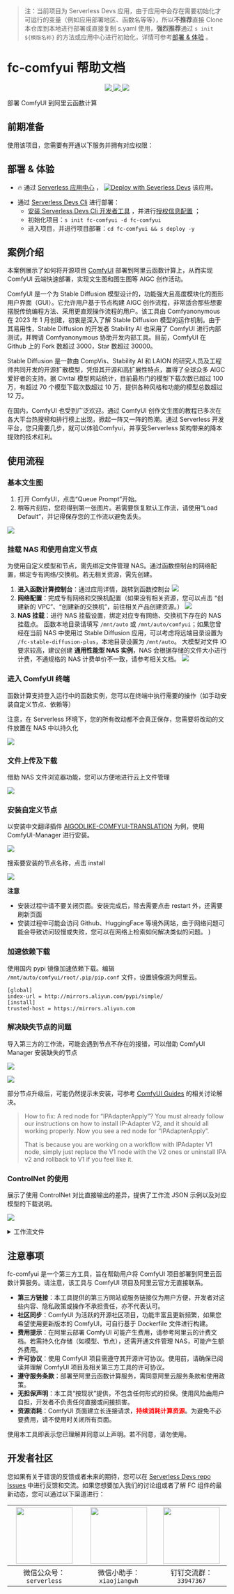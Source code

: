
> 注：当前项目为 Serverless Devs 应用，由于应用中会存在需要初始化才可运行的变量（例如应用部署地区、函数名等等），所以**不推荐**直接 Clone 本仓库到本地进行部署或直接复制 s.yaml 使用，**强烈推荐**通过 `s init ${模版名称}` 的方法或应用中心进行初始化，详情可参考[部署 & 体验](#部署--体验) 。

# fc-comfyui 帮助文档
<p align="center" class="flex justify-center">
    <a href="https://www.serverless-devs.com" class="ml-1">
    <img src="http://editor.devsapp.cn/icon?package=fc-comfyui&type=packageType">
  </a>
  <a href="http://www.devsapp.cn/details.html?name=fc-comfyui" class="ml-1">
    <img src="http://editor.devsapp.cn/icon?package=fc-comfyui&type=packageVersion">
  </a>
  <a href="http://www.devsapp.cn/details.html?name=fc-comfyui" class="ml-1">
    <img src="http://editor.devsapp.cn/icon?package=fc-comfyui&type=packageDownload">
  </a>
</p>

<description>

部署 ComfyUI 到阿里云函数计算

</description>

<codeUrl>



</codeUrl>
<preview>



</preview>


## 前期准备

使用该项目，您需要有开通以下服务并拥有对应权限：

<service>
</service>

<remark>



</remark>

<disclaimers>



</disclaimers>

## 部署 & 体验

<appcenter>
   
- :fire: 通过 [Serverless 应用中心](https://fcnext.console.aliyun.com/applications/create?template=fc-comfyui) ，
  [![Deploy with Severless Devs](https://img.alicdn.com/imgextra/i1/O1CN01w5RFbX1v45s8TIXPz_!!6000000006118-55-tps-95-28.svg)](https://fcnext.console.aliyun.com/applications/create?template=fc-comfyui) 该应用。
   
</appcenter>
<deploy>
    
- 通过 [Serverless Devs Cli](https://www.serverless-devs.com/serverless-devs/install) 进行部署：
  - [安装 Serverless Devs Cli 开发者工具](https://www.serverless-devs.com/serverless-devs/install) ，并进行[授权信息配置](https://docs.serverless-devs.com/fc/config) ；
  - 初始化项目：`s init fc-comfyui -d fc-comfyui`
  - 进入项目，并进行项目部署：`cd fc-comfyui && s deploy -y`
   
</deploy>

## 案例介绍

<appdetail id="flushContent">

本案例展示了如何将开源项目 [ComfyUI](https://github.com/comfyanonymous/ComfyUI) 部署到阿里云函数计算上，从而实现 ComfyUI 云端快速部署，实现文生图和图生图等 AIGC 创作活动。

ComfyUI 是一个为 Stable Diffusion 模型设计的，功能强大且高度模块化的图形用户界面（GUI）。它允许用户基于节点构建 AIGC 创作流程，非常适合那些想要摆脱传统编程方法、采用更直观操作流程的用户。该工具由 Comfyanonymous 在 2023 年 1 月创建，初衷是深入了解 Stable Diffusion 模型的运作机制。由于其易用性，Stable Diffusion 的开发者 Stability AI 也采用了 ComfyUI 进行内部测试，并聘请 Comfyanonymous 协助开发内部工具。目前，ComfyUI 在 Github 上的 Fork 数超过 3000，Star 数超过 30000。

Stable Diffusion 是一款由 CompVis、Stability AI 和 LAION 的研究人员及工程师共同开发的开源扩散模型，凭借其开源和高扩展性特点，赢得了全球众多 AIGC 爱好者的支持。据 Civital 模型网站统计，目前最热门的模型下载次数已超过 100 万，有超过 70 个模型下载次数超过 10 万，提供各种风格和功能的模型总数超过 12 万。

在国内，ComfyUI 也受到广泛欢迎。通过 ComfyUI 创作文生图的教程已多次在各大平台热搜榜和排行榜上出现，掀起一阵又一阵的热潮。通过 Serverless 开发平台，您只需要几步，就可以体验Comfyui，并享受Serverless 架构带来的降本提效的技术红利。

</appdetail>

## 使用流程

<usedetail id="flushContent">

### 基本文生图

1. 打开 ComfyUI，点击“Queue Prompt”开始。
2. 稍等片刻后，您将得到第一张图片。若需要恢复默认工作流，请使用“Load Default”，并记得保存您的工作流以避免丢失。

![](https://img.alicdn.com/imgextra/i2/O1CN01nML52f1mIRwjP3sPy_!!6000000004931-0-tps-1226-889.jpg)

### 挂载 NAS 和使用自定义节点

为使用自定义模型和节点，需先绑定文件管理 NAS。通过函数控制台的网络配置，绑定专有网络/交换机。若无相关资源，需先创建。

1. **进入函数计算控制台**：通过应用详情，跳转到函数控制台
  ![](https://img.alicdn.com/imgextra/i2/O1CN01LQQyBF1jPN5LrmrYj_!!6000000004540-0-tps-1078-985.jpg)
2. **网络配置**：完成专有网络和交换机配置（如果没有相关资源，您可以点击 “创建新的 VPC”、“创建新的交换机”，前往相关产品创建资源。）
  ![](https://img.alicdn.com/imgextra/i4/O1CN01OPYefo1LCxZaaN2P7_!!6000000001264-0-tps-1359-897.jpg)
3. **NAS 挂载**：进行 NAS 挂载设置，绑定对应专有网络、交换机下存在的 NAS 挂载点。
  函数本地目录请填写 `/mnt/auto` 或 `/mnt/auto/comfyui`；如果您曾经在当前 NAS 中使用过 Stable Diffusion 应用，可以考虑将远端目录设置为 `/fc-stable-diffusion-plus`，本地目录设置为 `/mnt/auto`。
  大模型对文件 IO 要求较高，建议创建 **通用性能型 NAS 实例**，NAS 会根据存储的文件大小进行计费，不通规格的 NAS 计费单价不一致，请参考相关文档。
  ![](https://img.alicdn.com/imgextra/i3/O1CN01JM4qq427roSToC5GI_!!6000000007851-0-tps-1424-1061.jpg)


### 进入 ComfyUI 终端

函数计算支持登入运行中的函数实例，您可以在终端中执行需要的操作（如手动安装自定义节点、依赖等）

注意，在 Serverless 环境下，您的所有改动都不会真正保存，您需要将改动的文件放置在 NAS 中以持久化

![](https://img.alicdn.com/imgextra/i2/O1CN01p2zERS21sNFaFIFlK_!!6000000007040-0-tps-1522-846.jpg)


### 文件上传及下载

借助 NAS 文件浏览器功能，您可以方便地进行云上文件管理

![](https://img.alicdn.com/imgextra/i1/O1CN01qBoRgE1Us1czB7Doi_!!6000000002572-0-tps-1533-574.jpg)


### 安装自定义节点

以安装中文翻译插件 [AIGODLIKE-COMFYUI-TRANSLATION](https://github.com/AIGODLIKE/AIGODLIKE-COMFYUI-TRANSLATION) 为例，使用 ComfyUI-Manager 进行安装。

![](https://img.alicdn.com/imgextra/i1/O1CN01cpHWUJ1WQfCKAZoVB_!!6000000002783-0-tps-1339-893.jpg)

搜索要安装的节点名称，点击 install

![](https://img.alicdn.com/imgextra/i2/O1CN014lNLJe1lebUP6PYxn_!!6000000004844-0-tps-1368-270.jpg)

**注意**
- 安装过程中请不要关闭页面。安装完成后，除去需要点击 restart 外，还需要刷新页面
- 安装过程中可能会访问 Github、HuggingFace 等境外网站，由于网络问题可能会导致访问较慢或失败，您可以在网络上检索如何解决类似的问题。 )

### 加速依赖下载

使用国内 pypi 镜像加速依赖下载。编辑 `/mnt/auto/comfyui/root/.pip/pip.conf` 文件，设置镜像源为阿里云。

```
[global]
index-url = http://mirrors.aliyun.com/pypi/simple/
[install]
trusted-host = https://mirrors.aliyun.com
```

### 解决缺失节点的问题

导入第三方的工作流，可能会遇到节点不存在的报错，可以借助 ComfyUI Manager 安装缺失的节点

![](https://img.alicdn.com/imgextra/i4/O1CN015Ovmyr1VPSXWcUvit_!!6000000002645-0-tps-840-442.jpg)

![](https://img.alicdn.com/imgextra/i2/O1CN01aSPkBh22XatVsvQrX_!!6000000007130-0-tps-1363-886.jpg)


部分节点升级后，可能仍然提示未安装，可参考 [ComfyUI Guides](https://comfyui-guides.runcomfy.com/) 的相关讨论解决。

> How to fix: A red node for “IPAdapterApply”?
> You must already follow our instructions on how to install IP-Adapter V2, and it should all working properly. Now you see a red node for “IPAdapterApply”.
>
> That is because you are working on a workflow with IPAdapter V1 node, simply just replace the V1 node with the V2 ones or uninstall IPA v2 and rollback to V1 if you feel like it.


### ControlNet 的使用

展示了使用 ControlNet 对比直接输出的差异，提供了工作流 JSON 示例以及对应模型的下载说明。

![](https://img.alicdn.com/imgextra/i4/O1CN01R8bT461O1STVjkkfy_!!6000000001645-0-tps-2090-1062.jpg)

<details><summary>工作流文件</summary>

```json
{
  "last_node_id": 29,
  "last_link_id": 54,
  "nodes": [
    {
      "id": 16,
      "type": "ControlNetLoader",
      "pos": [ 264.88020036191443, 1201.535094958983 ],
      "size": [ 376.46875, 118.875 ],
      "flags": {},
      "order": 0,
      "mode": 0,
      "outputs": [ { "name": "CONTROL_NET", "type": "CONTROL_NET", "links": [ 35 ], "shape": 3, "label": "ControlNet", "slot_index": 0 } ],
      "properties": { "Node name for S&R": "ControlNetLoader" },
      "widgets_values": [ "control_v11p_sd15_lineart.pth" ]
    },
    {
      "id": 23,
      "type": "ControlNetApplyAdvanced",
      "pos": [ 856.880200361914, 1308.535094958983 ],
      "size": { "0": 315, "1": 166 },
      "flags": {},
      "order": 6,
      "mode": 0,
      "inputs": [
        { "name": "positive", "type": "CONDITIONING", "link": 39, "label": "正面条件" },
        { "name": "negative", "type": "CONDITIONING", "link": 40, "label": "负面条件" },
        { "name": "control_net", "type": "CONTROL_NET", "link": 35, "label": "ControlNet" },
        { "name": "image", "type": "IMAGE", "link": 36, "label": "图像" }
      ],
      "outputs": [
        { "name": "positive", "type": "CONDITIONING", "links": [ 41 ], "shape": 3, "label": "正面条件", "slot_index": 0 },
        { "name": "negative", "type": "CONDITIONING", "links": [ 42 ], "shape": 3, "label": "负面条件", "slot_index": 1 }
      ],
      "properties": { "Node name for S&R": "ControlNetApplyAdvanced" },
      "widgets_values": [ 1, 0, 1 ]
    },
    {
      "id": 7,
      "type": "CLIPTextEncode",
      "pos": [ 305.4482288105471, 733.0172076020683 ],
      "size": { "0": 425.27801513671875, "1": 180.6060791015625 },
      "flags": {},
      "order": 5,
      "mode": 0,
      "inputs": [ { "name": "clip", "type": "CLIP", "link": 5, "label": "CLIP" } ],
      "outputs": [ { "name": "CONDITIONING", "type": "CONDITIONING", "links": [ 40, 45 ], "slot_index": 0, "label": "条件" } ],
      "properties": { "Node name for S&R": "CLIPTextEncode" },
      "widgets_values": [ "nsfw" ]
    },
    {
      "id": 3,
      "type": "KSampler",
      "pos": [ 1815.3138964843754, 1041.130867919922 ],
      "size": { "0": 315, "1": 262 },
      "flags": {},
      "order": 8,
      "mode": 0,
      "inputs": [
        { "name": "model", "type": "MODEL", "link": 1, "label": "模型" },
        { "name": "positive", "type": "CONDITIONING", "link": 41, "label": "正面条件" },
        { "name": "negative", "type": "CONDITIONING", "link": 42, "label": "负面条件" },
        { "name": "latent_image", "type": "LATENT", "link": 32, "label": "Latent", "slot_index": 3 }
      ],
      "outputs": [ { "name": "LATENT", "type": "LATENT", "links": [ 16 ], "slot_index": 0, "label": "Latent" } ],
      "properties": { "Node name for S&R": "KSampler" },
      "widgets_values": [ 516902852614178, "randomize", 20, 8, "euler", "normal", 1 ]
    },
    {
      "id": 8,
      "type": "VAEDecode",
      "pos": [ 2211.3138964843743, 1091.130867919922 ],
      "size": { "0": 210, "1": 46 },
      "flags": {},
      "order": 10,
      "mode": 0,
      "inputs": [
        { "name": "samples", "type": "LATENT", "link": 16, "label": "Latent" },
        { "name": "vae", "type": "VAE", "link": 43, "label": "VAE" }
      ],
      "outputs": [ { "name": "IMAGE", "type": "IMAGE", "links": [ 9 ], "slot_index": 0, "label": "图像" } ],
      "properties": { "Node name for S&R": "VAEDecode" }
    },
    {
      "id": 25,
      "type": "VAEDecode",
      "pos": [ 2285.340647460937, 637.991402648926 ],
      "size": { "0": 210, "1": 46 },
      "flags": {},
      "order": 9,
      "mode": 0,
      "inputs": [
        { "name": "samples", "type": "LATENT", "link": 48, "label": "Latent" },
        { "name": "vae", "type": "VAE", "link": 50, "label": "VAE" }
      ],
      "outputs": [ { "name": "IMAGE", "type": "IMAGE", "links": [ 49 ], "shape": 3, "label": "图像", "slot_index": 0 } ],
      "properties": { "Node name for S&R": "VAEDecode" }
    },
    {
      "id": 26,
      "type": "SaveImage",
      "pos": [ 2566.3138964843743, 631.130867919922 ],
      "size": [ 315, 270.00002098083496 ],
      "flags": {},
      "order": 11,
      "mode": 0,
      "inputs": [ { "name": "images", "type": "IMAGE", "link": 49, "label": "图像" } ],
      "properties": {},
      "widgets_values": [ "ComfyUI" ]
    },
    {
      "id": 9,
      "type": "SaveImage",
      "pos": [ 2626.3138964843743, 1022.1308679199219 ],
      "size": [ 210, 270.00002002716064 ],
      "flags": {},
      "order": 12,
      "mode": 0,
      "inputs": [ { "name": "images", "type": "IMAGE", "link": 9, "label": "图像" } ],
      "properties": {},
      "widgets_values": [ "ComfyUI" ] },
    {
      "id": 6,
      "type": "CLIPTextEncode",
      "pos": [ 304.118812936719, 462.9874991923831 ],
      "size": { "0": 422.84503173828125, "1": 164.31304931640625 },
      "flags": {},
      "order": 4,
      "mode": 0,
      "inputs": [ { "name": "clip", "type": "CLIP", "link": 3, "label": "CLIP" } ],
      "outputs": [ { "name": "CONDITIONING", "type": "CONDITIONING", "links": [ 39, 44 ], "slot_index": 0, "label": "条件" } ],
      "properties": { "Node name for S&R": "CLIPTextEncode" },
      "widgets_values": [ "1 girl" ]
    },
    {
      "id": 24,
      "type": "KSampler",
      "pos": [ 1880.3138964843754, 601.130867919922 ],
      "size": { "0": 315, "1": 262 },
      "flags": {},
      "order": 7,
      "mode": 0,
      "inputs": [
        { "name": "model", "type": "MODEL", "link": 46, "label": "模型" },
        { "name": "positive", "type": "CONDITIONING", "link": 44, "label": "正面条件" },
        { "name": "negative", "type": "CONDITIONING", "link": 45, "label": "负面条件" },
        { "name": "latent_image", "type": "LATENT", "link": 54, "label": "Latent", "slot_index": 3 }
      ],
      "outputs": [ { "name": "LATENT", "type": "LATENT", "links": [ 48 ], "shape": 3, "label": "Latent", "slot_index": 0 } ],
      "properties": { "Node name for S&R": "KSampler" },
      "widgets_values": [ 963578161132850, "randomize", 20, 8, "euler", "normal", 1 ]
    },
    {
      "id": 5,
      "type": "EmptyLatentImage",
      "pos": [ 1412.3138964843754, 744.130867919922 ],
      "size": { "0": 315, "1": 106 },
      "flags": {},
      "order": 1,
      "mode": 0,
      "outputs": [ { "name": "LATENT", "type": "LATENT", "links": [ 32, 54 ], "slot_index": 0, "label": "Latent" } ],
      "properties": { "Node name for S&R": "EmptyLatentImage" },
      "widgets_values": [ 512, 512, 1 ]
    },
    {
      "id": 12,
      "type": "LoadImage",
      "pos": [ 273.88020036191443, 1411.535094958983 ],
      "size": { "0": 315, "1": 314 },
      "flags": {},
      "order": 2,
      "mode": 0,
      "outputs": [
        { "name": "IMAGE", "type": "IMAGE", "links": [ 36 ], "shape": 3, "label": "图像", "slot_index": 0 },
        { "name": "MASK", "type": "MASK", "links": null, "shape": 3, "label": "遮罩" }
      ],
      "properties": { "Node name for S&R": "LoadImage" },
      "widgets_values": [ "example.png", "image" ]
    },
    {
      "id": 4,
      "type": "CheckpointLoaderSimple",
      "pos": [ -315.8811870632813, 556.9874991923831 ],
      "size": { "0": 356.0684509277344, "1": 159.5682373046875 },
      "flags": {},
      "order": 3,
      "mode": 0,
      "outputs": [
        { "name": "MODEL", "type": "MODEL", "links": [ 1, 46 ], "slot_index": 0, "label": "模型" },
        { "name": "CLIP", "type": "CLIP", "links": [ 3, 5 ], "slot_index": 1, "label": "CLIP" },
        { "name": "VAE", "type": "VAE", "links": [ 43, 50 ], "slot_index": 2, "label": "VAE" }
      ],
      "properties": { "Node name for S&R": "CheckpointLoaderSimple" },
      "widgets_values": [ "AWPortraitv1.1.safetensors" ]
    }
  ],
  "links": [
    [ 1, 4, 0, 3, 0, "MODEL" ],
    [ 3, 4, 1, 6, 0, "CLIP" ],
    [ 5, 4, 1, 7, 0, "CLIP" ],
    [ 9, 8, 0, 9, 0, "IMAGE" ],
    [ 16, 3, 0, 8, 0, "LATENT" ],
    [ 32, 5, 0, 3, 3, "LATENT" ],
    [ 35, 16, 0, 23, 2, "CONTROL_NET" ],
    [ 36, 12, 0, 23, 3, "IMAGE" ],
    [ 39, 6, 0, 23, 0, "CONDITIONING" ],
    [ 40, 7, 0, 23, 1, "CONDITIONING" ],
    [ 41, 23, 0, 3, 1, "CONDITIONING" ],
    [ 42, 23, 1, 3, 2, "CONDITIONING" ],
    [ 43, 4, 2, 8, 1, "VAE" ],
    [ 44, 6, 0, 24, 1, "CONDITIONING" ],
    [ 45, 7, 0, 24, 2, "CONDITIONING" ],
    [ 46, 4, 0, 24, 0, "MODEL" ],
    [ 48, 24, 0, 25, 0, "LATENT" ],
    [ 49, 25, 0, 26, 0, "IMAGE" ],
    [ 50, 4, 2, 25, 1, "VAE" ],
    [ 54, 5, 0, 24, 3, "LATENT" ]
  ],
  "groups": [
    { "title": "ControlNet", "bounding": [ 210, 1105, 1012, 660 ], "color": "#3f789e", "font_size": 24 },
    { "title": "文生图", "bounding": [ -347, 228, 1185, 747 ], "color": "#3f789e", "font_size": 24 },
    { "title": "输出", "bounding": [ 1296, 400, 1615, 951 ], "color": "#3f789e", "font_size": 24 }
  ],
  "config": {},
  "extra": {},
  "version": 0.4
}
```

</details>

</usedetail>

## 注意事项

<matters id="flushContent">

fc-comfyui 是一个第三方工具，旨在帮助用户将 ComfyUI 项目部署到阿里云函数计算服务。请注意，该工具与 ComfyUI 项目及阿里云官方无直接联系。

- **第三方链接**：本工具提供的第三方网站或服务链接仅为用户方便，开发者对这些内容、隐私政策或操作不承担责任，亦不代表认可。
- **社区同步**：ComfyUI 为活跃的开源社区项目，功能丰富且更新频繁，如果您希望使用更新版本的 ComfyUI，可自行基于 Dockerfile 文件进行构建。
- **费用提示**：在阿里云部署 ComfyUI 可能产生费用，请参考阿里云的计费文档。若需持久化存储（如模型、节点），还需开通文件管理 NAS，可能产生额外费用。
- **许可协议**：使用 ComfyUI 项目需遵守其开源许可协议。使用前，请确保已阅读并理解 ComfyUI 项目及相关第三方工具的许可协议。
- **遵守服务条款**：部署至阿里云函数计算服务，需同意阿里云服务条款和使用政策。
- **无担保声明**：本工具“按现状”提供，不包含任何形式的担保。使用风险由用户自担，开发者不负责任何直接或间接损害。
- **资源消耗**：ComfyUI 页面建立长连接请求，<span style="color:red">**持续消耗计算资源**</span>。为避免不必要费用，请不使用时关闭所有页面。

使用本工具即表示您已理解并同意以上声明。若不同意，请勿使用。

</matters>


<devgroup>


## 开发者社区

您如果有关于错误的反馈或者未来的期待，您可以在 [Serverless Devs repo Issues](https://github.com/serverless-devs/serverless-devs/issues) 中进行反馈和交流。如果您想要加入我们的讨论组或者了解 FC 组件的最新动态，您可以通过以下渠道进行：

<p align="center">  

| <img src="https://serverless-article-picture.oss-cn-hangzhou.aliyuncs.com/1635407298906_20211028074819117230.png" width="130px" > | <img src="https://serverless-article-picture.oss-cn-hangzhou.aliyuncs.com/1635407044136_20211028074404326599.png" width="130px" > | <img src="https://serverless-article-picture.oss-cn-hangzhou.aliyuncs.com/1635407252200_20211028074732517533.png" width="130px" > |
| --------------------------------------------------------------------------------------------------------------------------------- | --------------------------------------------------------------------------------------------------------------------------------- | --------------------------------------------------------------------------------------------------------------------------------- |
| <center>微信公众号：`serverless`</center>                                                                                         | <center>微信小助手：`xiaojiangwh`</center>                                                                                        | <center>钉钉交流群：`33947367`</center>                                                                                           |
</p>
</devgroup>
